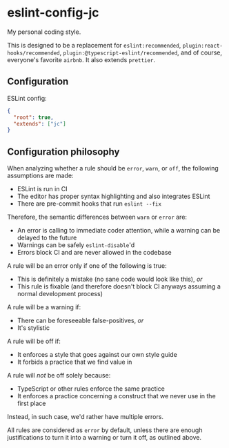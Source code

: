 # eslint-config-jc

My personal coding style.

This is designed to be a replacement for `eslint:recommended`, `plugin:react-hooks/recommended`, `plugin:@typescript-eslint/recommended`, and of course, everyone's favorite `airbnb`. It also extends `prettier`.

## Configuration

ESLint config:

```json
{
  "root": true,
  "extends": ["jc"]
}
```

## Configuration philosophy

When analyzing whether a rule should be `error`, `warn`, or `off`, the following assumptions are made:

- ESLint is run in CI
- The editor has proper syntax highlighting and also integrates ESLint
- There are pre-commit hooks that run `eslint --fix`

Therefore, the semantic differences between `warn` or `error` are:

- An error is calling to immediate coder attention, while a warning can be delayed to the future
- Warnings can be safely `eslint-disable`'d
- Errors block CI and are never allowed in the codebase

A rule will be an error only if one of the following is true:

- This is definitely a mistake (no sane code would look like this), _or_
- This rule is fixable (and therefore doesn't block CI anyways assuming a normal development process)

A rule will be a warning if:

- There can be foreseeable false-positives, _or_
- It's stylistic

A rule will be off if:

- It enforces a style that goes against our own style guide
- It forbids a practice that we find value in

A rule will _not_ be off solely because:

- TypeScript or other rules enforce the same practice
- It enforces a practice concerning a construct that we never use in the first place

Instead, in such case, we'd rather have multiple errors.

All rules are considered as `error` by default, unless there are enough justifications to turn it into a warning or turn it off, as outlined above.

